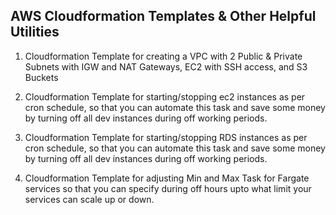 ## AWS Cloudformation Templates & Other Helpful Utilities

1. Cloudformation Template for creating a VPC with 2 Public & Private Subnets with IGW and NAT Gateways, EC2 with SSH access, and S3 Buckets

2. Cloudformation Template for starting/stopping ec2 instances as per cron schedule, so that you can automate this task and save some money by turning off all dev instances during off working periods.


3. Cloudformation Template for starting/stopping RDS instances as per cron schedule, so that you can automate this task and save some money by turning off all dev instances during off working periods.

4. Cloudformation Template for adjusting Min and Max Task for Fargate services so that you can specify during off hours upto what limit your services can scale up or down.